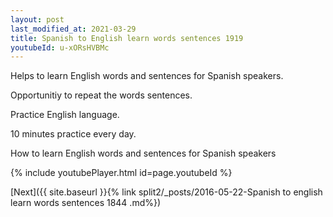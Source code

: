 ```yaml
---
layout: post
last_modified_at: 2021-03-29
title: Spanish to English learn words sentences 1919 
youtubeId: u-xORsHVBMc
---
```

 
 
Helps to learn English words and sentences for Spanish speakers.

Opportunitiy to repeat the words sentences. 

Practice English language. 
 
10 minutes practice every day. 
 
How to learn English words and sentences for Spanish speakers 
 
{% include youtubePlayer.html id=page.youtubeId %}
 
 
[Next]({{ site.baseurl }}{% link  split2/_posts/2016-05-22-Spanish to english learn words sentences 1844 .md%})
 
